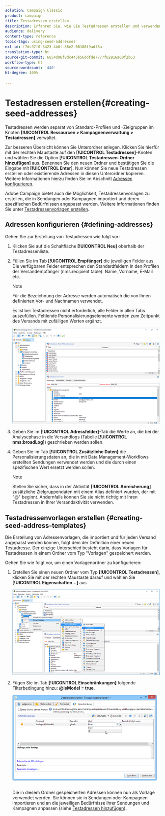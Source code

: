 ```yaml
---
solution: Campaign Classic
product: campaign
title: Testadressen erstellen
description: Erfahren Sie, wie Sie Testadressen erstellen und verwenden.
audience: delivery
content-type: reference
topic-tags: using-seed-addresses
exl-id: f7dc97f0-3423-4b6f-88e2-08180f9adf8a
translation-type: ht
source-git-commit: 6854d06f8dc445b56ddfde7777f02916a60f2b63
workflow-type: ht
source-wordcount: '440'
ht-degree: 100%

---
```


# Testadressen erstellen{#creating-seed-addresses}

Testadressen werden separat von Standard-Profilen und -Zielgruppen im Knoten **[!UICONTROL Ressourcen > Kampagnenverwaltung > Testadressen]** verwaltet.

Zur besseren Übersicht können Sie Unterordner anlegen. Klicken Sie hierfür mit der rechten Maustaste auf den **[!UICONTROL Testadressen]**-Knoten und wählen Sie die Option **[!UICONTROL Testadressen-Ordner hinzufügen]** aus. Benennen Sie den neuen Ordner und bestätigen Sie die Eingabe mit **[!UICONTROL Enter]**. Nun können Sie neue Testadressen erstellen oder existierende Adressen in diesen Unterordner kopieren. Weitere Informationen hierzu finden Sie im Abschnitt [Adressen konfigurieren](#defining-addresses).

Adobe Campaign bietet auch die Möglichkeit, Testadressenvorlagen zu erstellen, die in Sendungen oder Kampagnen importiert und deren spezifischen Bedürfnissen angepasst werden. Weitere Informationen finden Sie unter [Testadressenvorlagen erstellen](#creating-seed-address-templates).

## Adressen konfigurieren {#defining-addresses}

Gehen Sie zur Erstellung von Testadressen wie folgt vor:

1. Klicken Sie auf die Schaltfläche **[!UICONTROL Neu]** oberhalb der Testadressenliste.
1. Füllen Sie im Tab **[!UICONTROL Empfänger]** die jeweiligen Felder aus. Die verfügbaren Felder entsprechen den Standardfeldern in den Profilen der Versandempfänger (nms:recipient table): Name, Vorname, E-Mail etc.

   >[!NOTE]
   >
   >Für die Bezeichnung der Adresse werden automatisch die von Ihnen definierten Vor- und Nachnamen verwendet.
   >
   >Es ist bei Testadressen nicht erforderlich, alle Felder in allen Tabs auszufüllen. Fehlende Personalisierungselemente werden zum Zeitpunkt des Versands mit zufälligen Werten ergänzt.

   ![](assets/s_ncs_user_seedlist_new_address.png)

1. Geben Sie im **[!UICONTROL Adressfelder]**-Tab die Werte an, die bei der Analysephase in die Versandlogs (Tabelle **[!UICONTROL nms:broadLog]**) geschrieben werden sollen.

1. Geben Sie im Tab **[!UICONTROL Zusätzliche Daten]** die Personalisierungsdaten an, die in mit Data Management-Workflows erstellten Sendungen verwendet werden und die durch einen spezifischen Wert ersetzt werden sollen.

   >[!NOTE]
   >
   >Stellen Sie sicher, dass in der Aktivität **[!UICONTROL Anreicherung]** zusätzliche Zielgruppendaten mit einem Alias definiert wurden, der mit &quot;@&quot; beginnt. Andernfalls können Sie sie nicht richtig mit Ihren Testadressen in Ihrer Versandaktivität verwenden.

## Testadressenvorlagen erstellen {#creating-seed-address-templates}

Die Erstellung von Adressenvorlagen, die importiert und für jeden Versand angepasst werden können, folgt dem der Definition einer neuen Testadresse. Der einzige Unterschied besteht darin, dass Vorlagen für Testadressen in einem Ordner vom Typ &quot;Vorlagen&quot; gespeichert werden.

Gehen Sie wie folgt vor, um einen Vorlagenordner zu konfigurieren:

1. Erstellen Sie einen neuen Ordner vom Typ **[!UICONTROL Testadressen]**, klicken Sie mit der rechten Maustaste darauf und wählen Sie **[!UICONTROL Eigenschaften...]** aus.

   ![](assets/s_ncs_user_seedlist_template_folder.png)

1. Fügen Sie im Tab **[!UICONTROL Einschränkungen]** folgende Filterbedingung hinzu: **@isModel = true**.

   ![](assets/s_ncs_user_seedlist_folder_is_model.png)

   Die in diesem Ordner gespeicherten Adressen können nun als Vorlage verwendet werden. Sie können sie in Sendungen oder Kampagnen importieren und an die jeweiligen Bedürfnisse Ihrer Sendungen und Kampagnen anpassen (siehe [Testadressen hinzufügen](../../delivery/using/adding-seed-addresses.md)).
